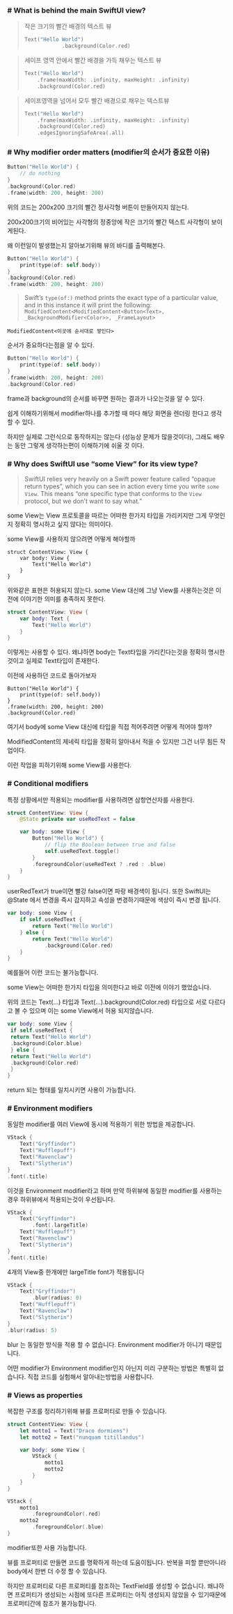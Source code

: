 ### # What is behind the main SwiftUI view?

> 작은 크기의 빨간 배경의 텍스트 뷰
> 
> ```swift
> Text("Hello World")
>             .background(Color.red)
> ```

> 세이프 영역 안에서 빨간 배경을 가득 채우는 텍스트 뷰
> 
> ```swift
> Text("Hello World")
>     .frame(maxWidth: .infinity, maxHeight: .infinity)
>     .background(Color.red)
> ```

> 세이프영역을 넘어서 모두 빨간 배경으로 채우는 텍스트뷰
> 
> ```swift
> Text("Hello World")
>     .frame(maxWidth: .infinity, maxHeight: .infinity)
>     .background(Color.red)
>     .edgesIgnoringSafeArea(.all)
> ```

### # Why modifier order matters (modifier의 순서가 중요한 이유)

```swift
Button("Hello World") {
    // do nothing
}    
.background(Color.red)
.frame(width: 200, height: 200)
```

위의 코드는 200x200 크기의 빨간 정사각형 버튼이 만들어지지 않는다.

200x200크기의 비어있는 사각형의 정중앙에 작은 크기의 빨간 텍스트 사각형이 보이게된다.

왜 이런일이 발생했는지 알아보기위해 뷰의 바디를 출력해본다.

```swift
Button("Hello World") {
    print(type(of: self.body))
}    
.background(Color.red)
.frame(width: 200, height: 200)
```

> Swift’s `type(of:)` method prints the exact type of a particular value, and in this instance it will print the following: `ModifiedContent<ModifiedContent<Button<Text>, _BackgroundModifier<Color>>, _FrameLayout>`

`ModifiedContent<이곳에 순서대로 쌓인다>`

순서가 중요하다는점을 알 수 있다.

```swift
Button("Hello World") {
    print(type(of: self.body))
}
.frame(width: 200, height: 200)
.background(Color.red)
```

frame과 background의 순서를 바꾸면 원하는 결과가 나오는것을 알 수 있다.

쉽게 이해하기위해서 modifier하나를 추가할 때 마다 해당 화면을 렌더링 한다고 생각 할 수 있다.

하지만 실제로 그런식으로 동작하지는 않는다 (성능상 문제가 많을것이다), 그래도 배우는 동안 그렇게 생각하는편이 이해하기에 쉬울 것 이다.

### # Why does SwiftUI use “some View” for its view type?

> SwiftUI relies very heavily on a Swift power feature called “opaque return types”, which you can see in action every time you write `some View`. This means “one specific type that conforms to the `View` protocol, but we don’t want to say what.”

some View는 View 프로토콜을 따르는 어떠한 한가지 타입을 가리키지만 그게 무엇인지 정확히 명시하고 싶지 않다는 의미이다.

some View를 사용하지 않으려면 어떻게 해야할까

```
struct ContentView: View {
    var body: View {
        Text("Hello World")
    }
}
```

위와같은 표현은 허용되지 않는다. some View 대신에 그냥 View를 사용하는것은 이전에 이야기한 의미를 충족하지 못한다.

```swift
struct ContentView: View {
    var body: Text {
        Text("Hello World")
    }
}
```

이렇게는 사용할 수 있다. 왜냐하면 body는 Text타입을 가리킨다는것을 정확히 명시한 것이고 실제로 Text타입이 존재한다.

이전에 사용하던 코드로 돌아가보자

```
Button("Hello World") {
    print(type(of: self.body))
}
.frame(width: 200, height: 200)
.background(Color.red)
```

여기서 body에 some View 대신에 타입을 직접 적어주려면 어떻게 적어야 할까?

ModifiedContent의 제네릭 타입을 정확히 알아내서 적을 수 있지만 그건 너무 힘든 작업이다.

이런 작업을 피하기위해 some View를 사용한다. 

### # Conditional modifiers

특정 상황에서만 적용되는 modifier를 사용하려면 삼항연산자를 사용한다.

```swift
struct ContentView: View {
    @State private var useRedText = false

    var body: some View {
        Button("Hello World") {
            // flip the Boolean between true and false
            self.useRedText.toggle()            
        }
        .foregroundColor(useRedText ? .red : .blue)
    }
}
```

userRedText가 true이면 빨강 false이면 파랑 배경색이 됩니다. 또한 SwiftUI는 @State 에서 변경을 즉시 감지하고 속성을 변경하기때문에 색상이 즉시 변경 됩니다.

```swift
var body: some View {
    if self.useRedText {
        return Text("Hello World")
    } else {
        return Text("Hello World")
            .background(Color.red)
    }
}
```

예를들어 이런 코드는 불가능합니다.

some View는 어떠한 한가지 타입을 의미한다고 바로 이전에 이야기 했었습니다.

위의 코드는 Text(…) 타입과 Text(…).background(Color.red) 타입으로 서로 다르다고 볼 수 있으며 이는 some View에서 허용 되지않습니다.

```swift
var body: some View {
 if self.useRedText {
 return Text("Hello World")
 .background(Color.blue)
 } else {
 return Text("Hello World")
 .background(Color.red)
 }
}
```

return 되는 형태를 일치시키면 사용이 가능합니다.



### # Environment modifiers

동일한 modifier를 여러 View에 동시에 적용하기 위한 방법을 제공합니다.

```swift
VStack {
    Text("Gryffindor")
    Text("Hufflepuff")
    Text("Ravenclaw")
    Text("Slytherin")
}
.font(.title)
```

이것을 Environment modifier라고 하며 만약 하위뷰에 동일한 modifier를 사용하는 경우 하위뷰에서 적용되는것이 우선됩니다.

```swift
VStack {
    Text("Gryffindor")
        .font(.largeTitle)
    Text("Hufflepuff")
    Text("Ravenclaw")
    Text("Slytherin")
}
.font(.title)
```

4개의 View중 한개에만 largeTitle font가 적용됩니다

```swift
VStack {
    Text("Gryffindor")
        .blur(radius: 0)
    Text("Hufflepuff")
    Text("Ravenclaw")
    Text("Slytherin")
}
.blur(radius: 5)
```

blur 는 동일한 방식을 적용 할 수 없습니다. Environment modifier가 아니기 때문입니다.

어떤 modifier가 Environment modifier인지 아닌지 미리 구분하는 방법은 특별히 없습니다. 직접 코드를 실험해서 알아내는방법을 사용합니다.

### # Views as properties

복잡한 구조를 정리하기위해 뷰를 프로퍼티로 만들 수 있습니다.

```swift
struct ContentView: View {
    let motto1 = Text("Draco dormiens")
    let motto2 = Text("nunquam titillandus")

    var body: some View {
        VStack {
            motto1
            motto2
        }
    }
}
```

```swift
VStack {
    motto1
        .foregroundColor(.red)
    motto2
        .foregroundColor(.blue)
}
```

modifier또한 사용 가능합니다.

뷰를 프로퍼티로 만들면 코드를 명확하게 하는데 도움이됩니다. 반복을 피할 뿐만아니라 body에서 한번 더 수정 할 수 있습니다.

하지만 프로퍼티로 다른 프로퍼티를 참조하는 TextField를 생성할 수 없습니다. 왜냐하면 프로퍼티가 생성되는 시점에 또다른 프로퍼티는 아직 생성되지 않았을 수 있기때문에 프로퍼티간에 참조가 불가능합니다.

